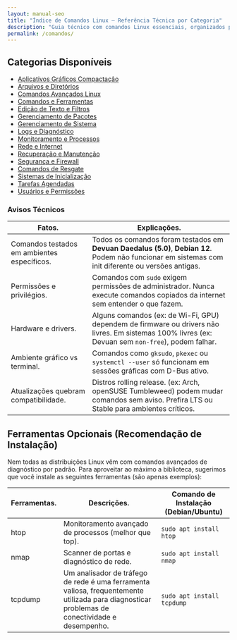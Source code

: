 ```yaml
---
layout: manual-seo
title: "Índice de Comandos Linux — Referência Técnica por Categoria"
description: "Guia técnico com comandos Linux essenciais, organizados por categoria. Todos baseados na documentação oficial. Zero risco, zero introdução."
permalink: /comandos/
---
```




<section>

  
  <h2>Categorias Disponíveis</h2>

  <ul class="lista-categorias">
    <li><a href="/aplicativos-graficos-compactacao-linux/">Aplicativos Gráficos Compactaçâo</a></li>
    <li><a href="/arquivos-e-diretorios/">Arquivos e Diretórios</a></li>
    <li><a href="/atalhos-terminal/">Comandos Avançados Linux</a></li>
    <li><a href="{{ '/indice-linux/' | relative_url }}">️Comandos e Ferramentas</a></li>
    <li><a href="/edicao-de-texto-e-filtros/"> Edição de Texto e Filtros</a></li>
    <li><a href="/gerenciamento-de-pacotes/"> Gerenciamento de Pacotes</a></li>
    <li><a href="/gerenciamento-de-sistema/"> Gerenciamento de Sistema</a></li>
    <li><a href="/logs-e-diagnostico/">Logs e Diagnóstico</a></li>
    <li><a href="/monitoramento-e-processos/"> Monitoramento e Processos</a></li>
    <li><a href="/rede-e-internet/">Rede e Internet</a></li>
    <li><a href="/recuperacao-e-manutencao/"> Recuperação e Manutenção</a></li>
    <li><a href="/seguranca-e-firewall/">Segurança e Firewall</a></li>
    <li><a href="/sequencias-comandos-resgate-linux/">Comandos de Resgate</a></li>
    <li><a href="/sistemas-de-inicializacao/">Sistemas de Inicialização</a></li>
    <li><a href="/tarefas-agendadas/">Tarefas Agendadas</a></li>
    <li><a href="/usuarios-e-permissoes/">Usuários e Permissões</a></li>
  </ul>



<h3 id="avisos">Avisos Técnicos</h3>
<table class="evergreen-table">
  <thead>
    <tr>
      <th>Fatos.</th>
      <th>Explicações.</th>
    </tr>
  </thead>
  <tbody>
    <tr>
      <td data-label="Fato">Comandos testados em ambientes específicos.</td>
      <td data-label="Explicação">Todos os comandos foram testados em <strong>Devuan Daedalus (5.0)</strong>, <strong>Debian 12</strong>. Podem não funcionar em sistemas com init diferente ou versões antigas.</td>
    </tr>
    <tr>
      <td data-label="Fato">Permissões e privilégios.</td>
      <td data-label="Explicação">Comandos com <code>sudo</code> exigem permissões de administrador. Nunca execute comandos copiados da internet sem entender o que fazem.</td>
    </tr>
    <tr>
      <td data-label="Fato">Hardware e drivers.</td>
      <td data-label="Explicação">Alguns comandos (ex: de Wi-Fi, GPU) dependem de firmware ou drivers não livres. Em sistemas 100% livres (ex: Devuan sem <code>non-free</code>), podem falhar.</td>
    </tr>
    <tr>
      <td data-label="Fato">Ambiente gráfico vs terminal.</td>
      <td data-label="Explicação">Comandos como <code>gksudo</code>, <code>pkexec</code> ou <code>systemctl --user</code> só funcionam em sessões gráficas com D-Bus ativo.</td>
    </tr>
    <tr>
      <td data-label="Fato">Atualizações quebram compatibilidade.</td>
      <td data-label="Explicação">Distros rolling release. (ex: Arch, openSUSE Tumbleweed) podem mudar comandos sem aviso. Prefira LTS ou Stable para ambientes críticos.</td>
    </tr>
  </tbody>
</table>

<h2>Ferramentas Opcionais (Recomendação de Instalação)</h2>
<div>Nem todas as distribuições Linux vêm com comandos avançados de diagnóstico por padrão. Para aproveitar ao máximo a biblioteca, sugerimos que você instale as seguintes ferramentas (são apenas 
exemplos): </div>



<table class="evergreen-table">
  <thead>
    <tr>
      <th>Ferramentas.</th>
      <th>Descrições.</th>
      <th>Comando de Instalação (Debian/Ubuntu)</th>
    </tr>
  </thead>
  <tbody>
    <tr>
      <td data-label="Ferramenta">htop</td>
      <td data-label="Descrição">Monitoramento avançado de processos (melhor que top).</td>
      <td data-label="Comando de Instalação (Debian/Ubuntu)"><code>sudo apt install htop</code></td>
    </tr>
    <tr>
      <td data-label="Ferramenta">nmap</td>
      <td data-label="Descrição">Scanner de portas e diagnóstico de rede.</td>
      <td data-label="Comando de Instalação (Debian/Ubuntu)"><code>sudo apt install nmap</code></td>
    </tr>
    <tr>
      <td data-label="Ferramenta">tcpdump</td>
      <td data-label="Descrição">Um analisador de tráfego de rede é uma ferramenta valiosa, frequentemente utilizada para diagnosticar problemas de conectividade e desempenho.</td>
      <td data-label="Comando de Instalação (Debian/Ubuntu)"><code>sudo apt install tcpdump</code></td>
    </tr>
  </tbody>
</table>



</section>
